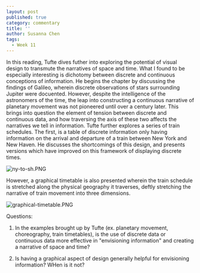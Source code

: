 ```yaml
---
layout: post
published: true
category: commentary
title: ''
author: Susanna Chen
tags:
  - Week 11
---
```

In this reading, Tufte dives futher into exploring the potential of visual design to transmute the narratives of space and time. What I found to be especially interesting is dichotomy between discrete and continuous conceptions of information. He begins the chapter by discussing the findings of Galileo, wherein discrete observations of stars surrounding Jupiter were docuented.
However, despite the intelligence of the astronomers of the time, the leap into constructing a continuous narrative of planetary movement was not pioneered until over a century later. This brings into question the element of tension between discrete and continuous data, and how traversing the axis of these two affects the narratives we tell in information. Tufte further explores a series of train schedules. The first, is a table of discrete information only having information on the arrival and departure of a train between New York and New Haven. He discusses the shortcomings of this design, and presents versions which have improved on this framework of displaying discrete times. 

![ny-to-sh.PNG]({{site.baseurl}}/assets/ny-to-sh.PNG)

However, a graphical timetable is also presented wherein the train schedule is stretched along the physical geography it traverses, deftly stretching the narrative of train movement into three dimensions.

![graphical-timetable.PNG]({{site.baseurl}}/assets/graphical-timetable.PNG)

Questions:

1) In the examples brought up by Tufte (ex. planetary movement, choreography, train timetables), is  the use of discrete data or continuous data more effective in "envisioning information" and creating a narrative of space and time?

2) Is having a graphical aspect of design generally helpful for envisioning information? WHen is it not?
